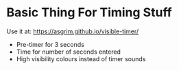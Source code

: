 # Basic Thing For Timing Stuff

Use it at: <https://asgrim.github.io/visible-timer/>

 - Pre-timer for 3 seconds
 - Time for number of seconds entered
 - High visibility colours instead of timer sounds
